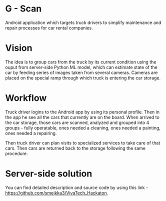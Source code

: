 # G - Scan

Android application which targets truck drivers to simplify maintenance and repair processes for car rental companies.

# Vision
The idea is to group cars from the truck by its current condition using the ouput from server-side Python ML model,
which can estimate state of the car by feeding series of images taken from several cameras. Cameras are placed on the
special ramp through which truck is entering the car storage.

# Workflow
Truck driver logins to the Android app by using its personal profile. Then in the app he see all the cars that currently are
on the board. When arrived to the car storage, those cars are scanned, analyzed and grouped into 4 groups - fully operatable, 
ones needed a cleaning, ones needed a painting, ones needed a repairing.

Then truck driver can plan visits to specialized services to take care of that cars. Then cars are returned back to the storage
following the same procedure.

# Server-side solution
You can find detailed description and source code by using this link - https://github.com/smejkka3/VivaTech_Hackaton.
